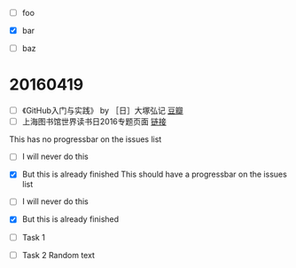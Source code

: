 * [ ] foo
* [x] bar
* [ ] baz


# 20160419


- [ ] 《GitHub入门与实践》 by ［日］大塚弘记 [豆瓣](https://book.douban.com/subject/26462816/)
- [ ] 上海图书馆世界读书日2016专题页面 [链接](http://beta.library.sh.cn/wrd2016/)

This has no progressbar on the issues list
- [ ] I will never do this
- [X] But this is already finished
This should have a progressbar on the issues list

- [ ] I will never do this
- [X] But this is already finished

- [ ] Task 1
- [ ] Task 2
Random text
